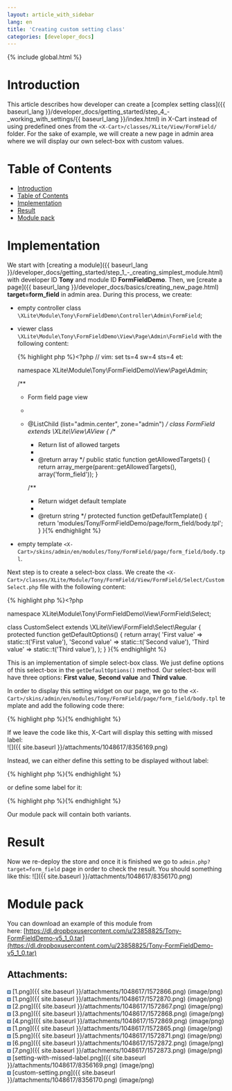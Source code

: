 ```yaml
---
layout: article_with_sidebar
lang: en
title: 'Creating custom setting class'
categories: [developer_docs]
---
```


{% include global.html %}

# Introduction

This article describes how developer can create a [complex setting class]({{ baseurl_lang }}/developer_docs/getting_started/step_4_-_working_with_settings/{{ baseurl_lang }}/index.html) in X-Cart instead of using predefined ones from the `<X-Cart>/classes/XLite/View/FormField/` folder. For the sake of example, we will create a new page in admin area where we will display our own select-box with custom values.

# Table of Contents

*   [Introduction](#introduction)
*   [Table of Contents](#table-of-contents)
*   [Implementation](#implementation)
*   [Result](#result)
*   [Module pack](#module-pack)

# Implementation

We start with [creating a module]({{ baseurl_lang }}/developer_docs/getting_started/step_1_-_creating_simplest_module.html) with developer ID **Tony** and module ID **FormFieldDemo**. Then, we [create a page]({{ baseurl_lang }}/developer_docs/basics/creating_new_page.html) **target=form_field** in admin area. During this process, we create:

*   empty controller class `\XLite\Module\Tony\FormFieldDemo\Controller\Admin\FormField`;
*   viewer class `\XLite\Module\Tony\FormFieldDemo\View\Page\Admin\FormField` with the following content:

    {% highlight php %}<?php
    // vim: set ts=4 sw=4 sts=4 et:

    namespace XLite\Module\Tony\FormFieldDemo\View\Page\Admin;

    /**
     * Form field page view
     *
     * @ListChild (list="admin.center", zone="admin")
     */
    class FormField extends \XLite\View\AView
    {
        /**
         * Return list of allowed targets
         *
         * @return array
         */
        public static function getAllowedTargets()
        {
            return array_merge(parent::getAllowedTargets(), array('form_field'));
        }

        /**
         * Return widget default template
         *
         * @return string
         */
        protected function getDefaultTemplate()
        {
            return 'modules/Tony/FormFieldDemo/page/form_field/body.tpl';
        }
    }{% endhighlight %}
*   empty template `<X-Cart>/skins/admin/en/modules/Tony/FormField/page/form_field/body.tpl`.

Next step is to create a select-box class. We create the `<X-Cart>/classes/XLite/Module/Tony/FormField/View/FormField/Select/CustomSelect.php` file with the following content: 

{% highlight php %}<?php

namespace XLite\Module\Tony\FormFieldDemo\View\FormField\Select;

class CustomSelect extends \XLite\View\FormField\Select\Regular
{
    protected function getDefaultOptions()
    {
        return array(
            'First value'  => static::t('First value'),
            'Second value' => static::t('Second value'),
            'Third value'  => static::t('Third value'),
        );
    }
}{% endhighlight %}

This is an implementation of simple select-box class. We just define options of this select-box in the `getDefaultOptions()` method. Our select-box will have three options: **First value**, **Second value** and **Third value**.

In order to display this setting widget on our page, we go to the `<X-Cart>/skins/admin/en/modules/Tony/FormField/page/form_field/body.tpl` template and add the following code there: 

{% highlight php %}<widget class="\XLite\Module\Tony\FormFieldDemo\View\FormField\Select\CustomSelect" />{% endhighlight %}

If we leave the code like this, X-Cart will display this setting with missed label:   
![]({{ site.baseurl }}/attachments/1048617/8356169.png)

Instead, we can either define this setting to be displayed without label: 

{% highlight php %}<widget class="\XLite\Module\Tony\FormFieldDemo\View\FormField\Select\CustomSelect" fieldOnly="true" />{% endhighlight %}

or define some label for it: 

{% highlight php %}<widget class="\XLite\Module\Tony\FormFieldDemo\View\FormField\Select\CustomSelect" label="Some label" />{% endhighlight %}

Our module pack will contain both variants.

# Result

Now we re-deploy the store and once it is finished we go to `admin.php?target=form_field` page in order to check the result. You should something like this: ![]({{ site.baseurl }}/attachments/1048617/8356170.png)

# Module pack

You can download an example of this module from here: [https://dl.dropboxusercontent.com/u/23858825/Tony-FormFieldDemo-v5_1_0.tar](https://dl.dropboxusercontent.com/u/23858825/Tony-FormFieldDemo-v5_1_0.tar)

## Attachments:

![](images/icons/bullet_blue.gif) [1.png]({{ site.baseurl }}/attachments/1048617/1572866.png) (image/png)  
![](images/icons/bullet_blue.gif) [1.png]({{ site.baseurl }}/attachments/1048617/1572870.png) (image/png)  
![](images/icons/bullet_blue.gif) [2.png]({{ site.baseurl }}/attachments/1048617/1572867.png) (image/png)  
![](images/icons/bullet_blue.gif) [3.png]({{ site.baseurl }}/attachments/1048617/1572868.png) (image/png)  
![](images/icons/bullet_blue.gif) [4.png]({{ site.baseurl }}/attachments/1048617/1572869.png) (image/png)  
![](images/icons/bullet_blue.gif) [1.png]({{ site.baseurl }}/attachments/1048617/1572865.png) (image/png)  
![](images/icons/bullet_blue.gif) [5.png]({{ site.baseurl }}/attachments/1048617/1572871.png) (image/png)  
![](images/icons/bullet_blue.gif) [6.png]({{ site.baseurl }}/attachments/1048617/1572872.png) (image/png)  
![](images/icons/bullet_blue.gif) [7.png]({{ site.baseurl }}/attachments/1048617/1572873.png) (image/png)  
![](images/icons/bullet_blue.gif) [setting-with-missed-label.png]({{ site.baseurl }}/attachments/1048617/8356169.png) (image/png)  
![](images/icons/bullet_blue.gif) [custom-setting.png]({{ site.baseurl }}/attachments/1048617/8356170.png) (image/png)